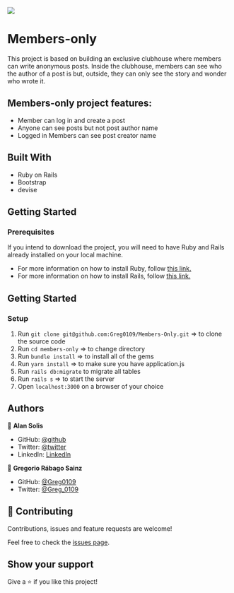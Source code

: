 ![](https://img.shields.io/badge/Microverse-blueviolet)

# Members-only

This project is based on building an exclusive clubhouse where members can write anonymous posts. Inside the clubhouse, members can see who the author of a post is but, outside, they can only see the story and wonder who wrote it.

## Members-only project features:

- Member can log in and create a post
- Anyone can see posts but not post author name
- Logged in Members can see post creator name

## Built With

- Ruby on Rails
- Bootstrap
- devise

## Getting Started

### Prerequisites

If you intend to download the project, you will need to have Ruby and Rails already installed on your local machine.

- For more information on how to install Ruby, follow [this link.](https://www.ruby-lang.org/en/downloads/)
- For more information on how to install Rails, follow [this link.](https://guides.rubyonrails.org/getting_started.html/)

## Getting Started

### Setup

1. Run `git clone git@github.com:Greg0109/Members-Only.git` => to clone the source code
2. Run `cd members-only` => to change directory
3. Run `bundle install` => to install all of the gems
4. Run `yarn install` => to make sure you have application.js
5. Run `rails db:migrate` to migrate all tables
6. Run `rails s` => to start the server
7. Open `localhost:3000` on a browser of your choice

## Authors

👤 **Alan Solis**

- GitHub: [@github](https://github.com/warblo001)
- Twitter: [@twitter](https://twitter.com/Alan55572391)
- LinkedIn: [LinkedIn](https://www.linkedin.com/in/alan-solis)

👤 **Gregorio Rábago Sainz**

- GitHub: [@Greg0109](https://github.com/greg0109)
- Twitter: [@Greg_0109](https://twitter.com/greg_0109)

## 🤝 Contributing

Contributions, issues and feature requests are welcome!

Feel free to check the [issues page](https://github.com/Greg0109/Members-Only/issues).

## Show your support

Give a ⭐️ if you like this project!
